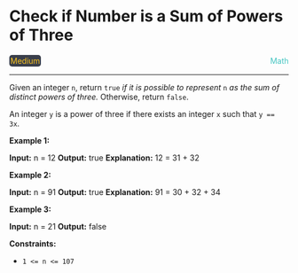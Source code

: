 # Check if Number is a Sum of Powers of Three

<div style="display: flex; justify-content: space-between; align-items: center">
<div style="color: #fac31d;
padding: 2px; background-color: #3a3f4b; border-radius: 5px;">Medium</div>
<div style="color: #46c6c2">Math</div>
</div>

---

Given an integer `n`, return `true` _if it is possible to represent_ `n` _as the sum of distinct powers of three._ Otherwise, return `false`.

An integer `y` is a power of three if there exists an integer `x` such that `y == 3x`.

**Example 1:**

**Input:** n = 12
**Output:** true
**Explanation:** 12 = 31 + 32

**Example 2:**

**Input:** n = 91
**Output:** true
**Explanation:** 91 = 30 + 32 + 34

**Example 3:**

**Input:** n = 21
**Output:** false

**Constraints:**

*   `1 <= n <= 107`
